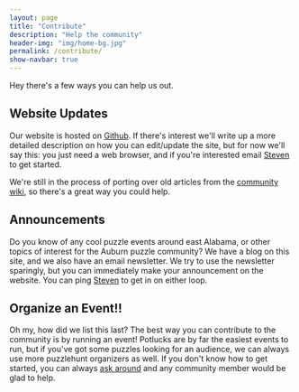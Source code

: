 ```yaml
---
layout: page
title: "Contribute"
description: "Help the community"
header-img: "img/home-bg.jpg"
permalink: /contribute/
show-navbar: true
---
```


Hey there's a few ways you can help us out.

## Website Updates

Our website is hosted on [Github][github]. If there's interest we'll
write up a more detailed description on how you can edit/update the site,
but for now we'll say this: you just need a web browser, and if you're
interested email [Steven][steven email] to get started.

[github]: https://github.com/StevenClontz/auburn-puzzle-party
[steven email]: mailto:steven.clontz@gmail.com

We're still in the process of porting over old articles from the
[community wiki][wiki], so there's a great way you could help.

[wiki]: http://auburnpuzzleparty.wikia.com/wiki/Home

## Announcements

Do you know of any cool puzzle events around east Alabama,
or other topics of interest for the Auburn puzzle community? We have a
blog on this site, and we also have an email newsletter. We try to use
the newsletter sparingly, but you can immediately make your announcement on
the website. You can ping [Steven][steven email] to get
in on either loop.

## Organize an Event!!

Oh my, how did we list this last? The best way you can contribute to the
community is by running an event! Potlucks are by far the easiest events to
run, but if you've got some puzzles looking for an audience, we can always
use more puzzlehunt organizers as well. If you don't know how to get started,
you can always [ask around][steven email] and any community member would
be glad to help.
